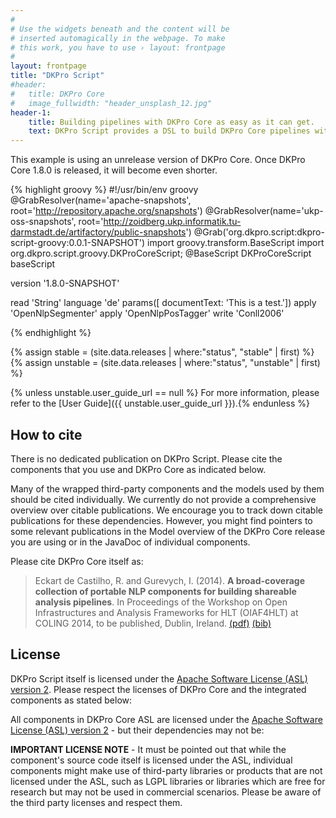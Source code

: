 ```yaml
---
#
# Use the widgets beneath and the content will be
# inserted automagically in the webpage. To make
# this work, you have to use › layout: frontpage
#
layout: frontpage
title: "DKPro Script"
#header:
#	title: DKPro Core
#   image_fullwidth: "header_unsplash_12.jpg"
header-1:
    title: Building pipelines with DKPro Core as easy as it can get.
    text: DKPro Script provides a DSL to build DKPro Core pipelines with a clean syntax and minimal effort.
---
```


This example is using an unrelease version of DKPro Core. Once DKPro Core 1.8.0 is released, it will become even shorter.

{% highlight groovy %}
#!/usr/bin/env groovy
@GrabResolver(name='apache-snapshots', 
    root='http://repository.apache.org/snapshots')
@GrabResolver(name='ukp-oss-snapshots',
    root='http://zoidberg.ukp.informatik.tu-darmstadt.de/artifactory/public-snapshots')
@Grab('org.dkpro.script:dkpro-script-groovy:0.0.1-SNAPSHOT')
import groovy.transform.BaseScript
import org.dkpro.script.groovy.DKProCoreScript;
@BaseScript DKProCoreScript baseScript

version '1.8.0-SNAPSHOT'

read 'String' language 'de' params([
    documentText: 'This is a test.'])
apply 'OpenNlpSegmenter'
apply 'OpenNlpPosTagger'
write 'Conll2006'

{% endhighlight %}

{% assign stable = (site.data.releases | where:"status", "stable" | first) %}
{% assign unstable = (site.data.releases | where:"status", "unstable" | first) %}

{% unless unstable.user_guide_url == null %} For more information, please refer to the [User Guide]({{ unstable.user_guide_url }}).{% endunless %}

How to cite
-----------

There is no dedicated publication on DKPro Script. Please cite the components that you use and DKPro Core as indicated below.

Many of the wrapped third-party components and the models used by them should be cited individually. We currently do not provide a comprehensive overview over citable publications. We encourage you to track down citable publications for these dependencies. However, you might find pointers to some relevant publications in the Model overview of the DKPro Core release you are using or in the JavaDoc of individual components.

Please cite DKPro Core itself as:

> Eckart de Castilho, R. and Gurevych, I. (2014). **A broad-coverage collection of portable NLP components for building shareable analysis pipelines**. In Proceedings of the Workshop on Open Infrastructures and Analysis Frameworks for HLT (OIAF4HLT) at COLING 2014, to be published, Dublin, Ireland.
[(pdf)][1] [(bib)][2]

License
-------

DKPro Script itself is licensed under the [Apache Software License (ASL) version 2][3]. Please respect the licenses of DKPro Core and the integrated components as stated below:

All components in DKPro Core ASL are licensed under the [Apache Software License (ASL) version 2][3] - but their dependencies may not be:

**IMPORTANT LICENSE NOTE** - It must be pointed out that while the component's source code itself is licensed under the ASL, individual components might make use of third-party libraries or products that are not licensed under the ASL, such as LGPL libraries or libraries which are free for research but may not be used in commercial scenarios. Please be aware of the third party licenses and respect them.

[1]: https://www.ukp.tu-darmstadt.de/fileadmin/user_upload/Group_UKP/OIAF4HLT2014DKProCore_cameraready.pdf
[2]: https://www.ukp.tu-darmstadt.de/publications/details/?no_cache=1&tx_bibtex_pi1%5Bpub_id%5D=TUD-CS-2014-0864&type=99&tx_bibtex_pi1%5Bbibtex%5D=yes
[3]: http://www.apache.org/licenses/LICENSE-2.0
